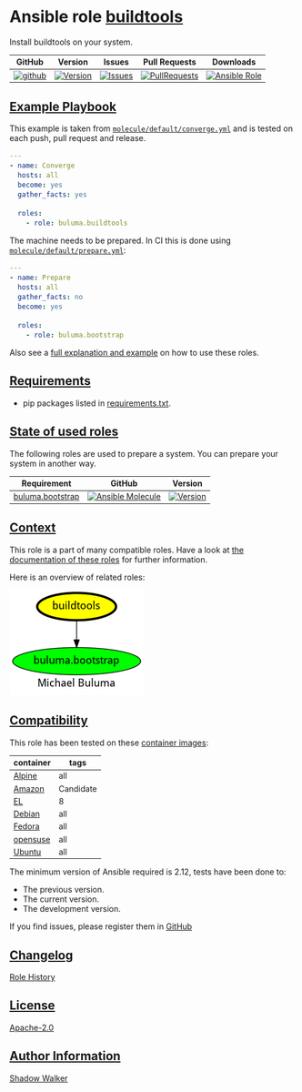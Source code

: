 # Ansible role [buildtools](https://galaxy.ansible.com/ui/standalone/roles/buluma/buildtools/documentation)

Install buildtools on your system.

|GitHub|Version|Issues|Pull Requests|Downloads|
|------|-------|------|-------------|---------|
|[![github](https://github.com/buluma/ansible-role-buildtools/actions/workflows/molecule.yml/badge.svg)](https://github.com/buluma/ansible-role-buildtools/actions/workflows/molecule.yml)|[![Version](https://img.shields.io/github/release/buluma/ansible-role-buildtools.svg)](https://github.com/buluma/ansible-role-buildtools/releases/)|[![Issues](https://img.shields.io/github/issues/buluma/ansible-role-buildtools.svg)](https://github.com/buluma/ansible-role-buildtools/issues/)|[![PullRequests](https://img.shields.io/github/issues-pr-closed-raw/buluma/ansible-role-buildtools.svg)](https://github.com/buluma/ansible-role-buildtools/pulls/)|[![Ansible Role](https://img.shields.io/ansible/role/d/buluma/buildtools)](https://galaxy.ansible.com/ui/standalone/roles/buluma/buildtools/documentation)|

## [Example Playbook](#example-playbook)

This example is taken from [`molecule/default/converge.yml`](https://github.com/buluma/ansible-role-buildtools/blob/master/molecule/default/converge.yml) and is tested on each push, pull request and release.

```yaml
---
- name: Converge
  hosts: all
  become: yes
  gather_facts: yes

  roles:
    - role: buluma.buildtools
```

The machine needs to be prepared. In CI this is done using [`molecule/default/prepare.yml`](https://github.com/buluma/ansible-role-buildtools/blob/master/molecule/default/prepare.yml):

```yaml
---
- name: Prepare
  hosts: all
  gather_facts: no
  become: yes

  roles:
    - role: buluma.bootstrap
```

Also see a [full explanation and example](https://buluma.github.io/how-to-use-these-roles.html) on how to use these roles.


## [Requirements](#requirements)

- pip packages listed in [requirements.txt](https://github.com/buluma/ansible-role-buildtools/blob/master/requirements.txt).

## [State of used roles](#state-of-used-roles)

The following roles are used to prepare a system. You can prepare your system in another way.

| Requirement | GitHub | Version |
|-------------|--------|--------|
|[buluma.bootstrap](https://galaxy.ansible.com/buluma/bootstrap)|[![Ansible Molecule](https://github.com/buluma/ansible-role-bootstrap/actions/workflows/molecule.yml/badge.svg)](https://github.com/buluma/ansible-role-bootstrap/actions/workflows/molecule.yml)|[![Version](https://img.shields.io/github/release/buluma/ansible-role-bootstrap.svg)](https://github.com/shadowwalker/ansible-role-bootstrap)|

## [Context](#context)

This role is a part of many compatible roles. Have a look at [the documentation of these roles](https://buluma.github.io/) for further information.

Here is an overview of related roles:

![dependencies](https://raw.githubusercontent.com/buluma/ansible-role-buildtools/png/requirements.png "Dependencies")

## [Compatibility](#compatibility)

This role has been tested on these [container images](https://hub.docker.com/u/buluma):

|container|tags|
|---------|----|
|[Alpine](https://hub.docker.com/r/buluma/alpine)|all|
|[Amazon](https://hub.docker.com/r/buluma/amazonlinux)|Candidate|
|[EL](https://hub.docker.com/r/buluma/enterpriselinux)|8|
|[Debian](https://hub.docker.com/r/buluma/debian)|all|
|[Fedora](https://hub.docker.com/r/buluma/fedora)|all|
|[opensuse](https://hub.docker.com/r/buluma/opensuse)|all|
|[Ubuntu](https://hub.docker.com/r/buluma/ubuntu)|all|

The minimum version of Ansible required is 2.12, tests have been done to:

- The previous version.
- The current version.
- The development version.

If you find issues, please register them in [GitHub](https://github.com/buluma/ansible-role-buildtools/issues)

## [Changelog](#changelog)

[Role History](https://github.com/buluma/ansible-role-buildtools/blob/master/CHANGELOG.md)

## [License](#license)

[Apache-2.0](https://github.com/buluma/ansible-role-buildtools/blob/master/LICENSE)

## [Author Information](#author-information)

[Shadow Walker](https://buluma.github.io/)
